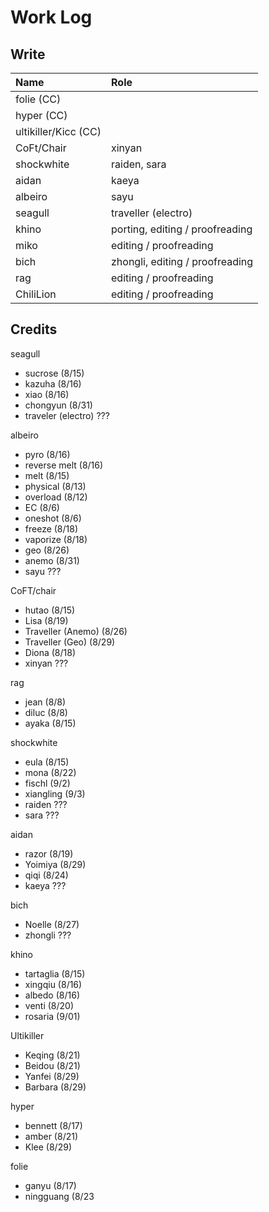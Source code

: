 # Work Log

## Write

| Name | Role |
| :--- | :--- |
| folie \(CC\) |  |
| hyper \(CC\) |  |
| ultikiller/Kicc \(CC\) |  |
| CoFt/Chair | xinyan |
| shockwhite | raiden, sara |
| aidan | kaeya |
| albeiro | sayu |
| seagull | traveller \(electro\) |
| khino | porting, editing / proofreading |
| miko | editing / proofreading |
| bich | zhongli, editing / proofreading |
| rag | editing / proofreading |
| ChiliLion | editing / proofreading |

## Credits

seagull

* sucrose \(8/15\)
* kazuha \(8/16\)
* xiao \(8/16\)
* chongyun \(8/31\)
* traveler \(electro\) ???

albeiro

* pyro \(8/16\)
* reverse melt \(8/16\)
* melt \(8/15\)
* physical \(8/13\)
* overload \(8/12\)
* EC \(8/6\)
* oneshot \(8/6\)
* freeze \(8/18\)
* vaporize \(8/18\)
* geo \(8/26\)
* anemo \(8/31\)
* sayu ???

CoFT/chair 

* hutao \(8/15\)
* Lisa \(8/19\)
* Traveller \(Anemo\) \(8/26\)
* Traveller \(Geo\) \(8/29\)
* Diona \(8/18\)
* xinyan ???

rag

* jean \(8/8\)
* diluc \(8/8\)
* ayaka \(8/15\)

shockwhite

* eula \(8/15\)
* mona \(8/22\)
* fischl \(9/2\)
* xiangling \(9/3\)
* raiden ???
* sara ???

aidan

* razor \(8/19\)
* Yoimiya \(8/29\)
* qiqi \(8/24\)
* kaeya ???

bich

* Noelle \(8/27\)
* zhongli ???

khino 

* tartaglia \(8/15\)
* xingqiu \(8/16\)
* albedo \(8/16\)
* venti \(8/20\)
* rosaria \(9/01\)

Ultikiller

* Keqing \(8/21\)
* Beidou \(8/21\)
* Yanfei \(8/29\)
* Barbara \(8/29\)

hyper

* bennett \(8/17\)
* amber \(8/21\)
* Klee \(8/29\)

folie

* ganyu \(8/17\)
* ningguang \(8/23



